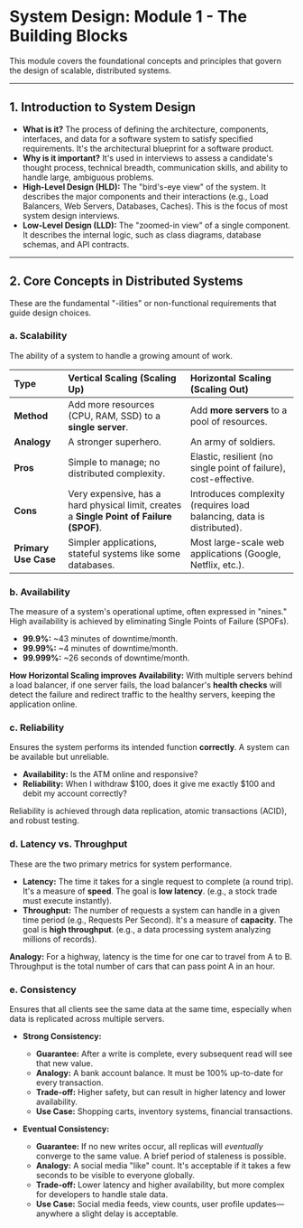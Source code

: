 # System Design: Module 1 - The Building Blocks

This module covers the foundational concepts and principles that govern the design of scalable, distributed systems.

---

## 1. Introduction to System Design

* **What is it?** The process of defining the architecture, components, interfaces, and data for a software system to satisfy specified requirements. It's the architectural blueprint for a software product.
* **Why is it important?** It's used in interviews to assess a candidate's thought process, technical breadth, communication skills, and ability to handle large, ambiguous problems.
* **High-Level Design (HLD):** The "bird's-eye view" of the system. It describes the major components and their interactions (e.g., Load Balancers, Web Servers, Databases, Caches). This is the focus of most system design interviews.
* **Low-Level Design (LLD):** The "zoomed-in view" of a single component. It describes the internal logic, such as class diagrams, database schemas, and API contracts.

---

## 2. Core Concepts in Distributed Systems

These are the fundamental "-ilities" or non-functional requirements that guide design choices.

### a. Scalability

The ability of a system to handle a growing amount of work.

| Type                  | Vertical Scaling (Scaling Up)                               | Horizontal Scaling (Scaling Out)                            |
| :-------------------- | :---------------------------------------------------------- | :---------------------------------------------------------- |
| **Method** | Add more resources (CPU, RAM, SSD) to a **single server**.  | Add **more servers** to a pool of resources.                |
| **Analogy** | A stronger superhero.                                       | An army of soldiers.                                        |
| **Pros** | Simple to manage; no distributed complexity.                | Elastic, resilient (no single point of failure), cost-effective. |
| **Cons** | Very expensive, has a hard physical limit, creates a **Single Point of Failure (SPOF)**. | Introduces complexity (requires load balancing, data is distributed). |
| **Primary Use Case** | Simpler applications, stateful systems like some databases. | Most large-scale web applications (Google, Netflix, etc.).   |

### b. Availability

The measure of a system's operational uptime, often expressed in "nines." High availability is achieved by eliminating Single Points of Failure (SPOFs).

* **99.9%:** ~43 minutes of downtime/month.
* **99.99%:** ~4 minutes of downtime/month.
* **99.999%:** ~26 seconds of downtime/month.

**How Horizontal Scaling improves Availability:** With multiple servers behind a load balancer, if one server fails, the load balancer's **health checks** will detect the failure and redirect traffic to the healthy servers, keeping the application online.

### c. Reliability

Ensures the system performs its intended function **correctly**. A system can be available but unreliable.

* **Availability:** Is the ATM online and responsive?
* **Reliability:** When I withdraw $100, does it give me exactly $100 and debit my account correctly?

Reliability is achieved through data replication, atomic transactions (ACID), and robust testing.

### d. Latency vs. Throughput

These are the two primary metrics for system performance.

* **Latency:** The time it takes for a single request to complete (a round trip). It's a measure of **speed**. The goal is **low latency**. (e.g., a stock trade must execute instantly).
* **Throughput:** The number of requests a system can handle in a given time period (e.g., Requests Per Second). It's a measure of **capacity**. The goal is **high throughput**. (e.g., a data processing system analyzing millions of records).

**Analogy:** For a highway, latency is the time for one car to travel from A to B. Throughput is the total number of cars that can pass point A in an hour.

### e. Consistency

Ensures that all clients see the same data at the same time, especially when data is replicated across multiple servers.

* **Strong Consistency:**
    * **Guarantee:** After a write is complete, every subsequent read will see that new value.
    * **Analogy:** A bank account balance. It must be 100% up-to-date for every transaction.
    * **Trade-off:** Higher safety, but can result in higher latency and lower availability.
    * **Use Case:** Shopping carts, inventory systems, financial transactions.

* **Eventual Consistency:**
    * **Guarantee:** If no new writes occur, all replicas will *eventually* converge to the same value. A brief period of staleness is possible.
    * **Analogy:** A social media "like" count. It's acceptable if it takes a few seconds to be visible to everyone globally.
    * **Trade-off:** Lower latency and higher availability, but more complex for developers to handle stale data.
    * **Use Case:** Social media feeds, view counts, user profile updates—anywhere a slight delay is acceptable.
